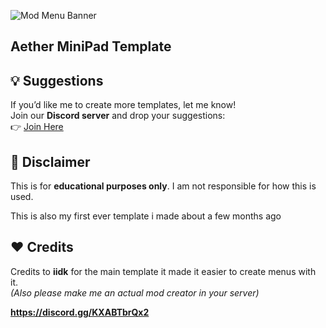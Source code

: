 ![Mod Menu Banner](https://media.discordapp.net/attachments/1345742664355680547/1354189167726428465/image.png?ex=67e46271&is=67e310f1&hm=87739f0f89337d80849e9910a4ae52e0ea251b536a0b3d5ffac2397459797ac6&=&format=webp&quality=lossless)  

## Aether MiniPad Template

## 💡 Suggestions  
If you’d like me to create more templates, let me know!  
Join our **Discord server** and drop your suggestions:  
👉 [Join Here](https://discord.gg/KXABTbrQx2)  

## 📜 Disclaimer  
This is for **educational purposes only**. I am not responsible for how this is used.  

This is also my first ever template i made about a few months ago

## ❤️ Credits  
Credits to **iidk** for the main template it made it easier to create menus with it.  
*(Also please make me an actual mod creator in your server)*  

**https://discord.gg/KXABTbrQx2**
